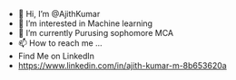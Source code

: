 - 👋 Hi, I’m @AjithKumar
- 👀 I’m interested in Machine learning
- 🌱 I’m currently Purusing sophomore MCA
- 📫 How to reach me ...
- Find Me on LinkedIn
- https://www.linkedin.com/in/ajith-kumar-m-8b653620a

<!---
Ajith-Kumar-0/Ajith-Kumar-0 is a ✨ special ✨ repository because its `README.md` (this file) appears on your GitHub profile.
You can click the Preview link to take a look at your changes.
--->
